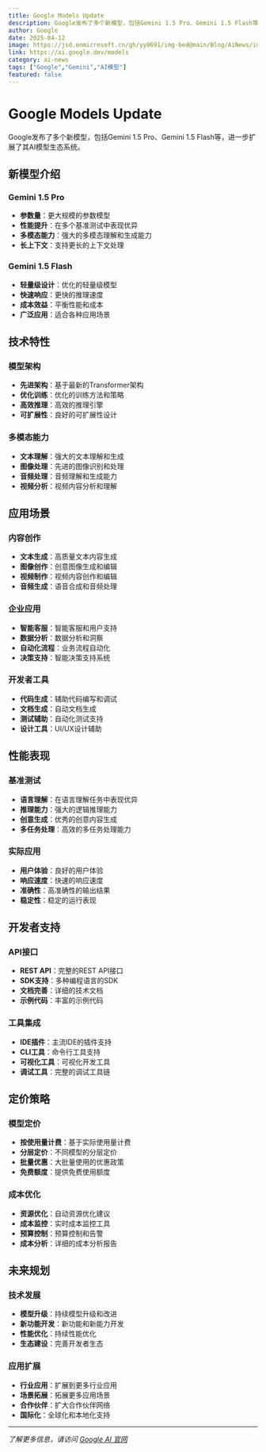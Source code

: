 ```yaml
---
title: Google Models Update
description: Google发布了多个新模型，包括Gemini 1.5 Pro、Gemini 1.5 Flash等
author: Google
date: 2025-04-12
image: https://jsd.onmicrosoft.cn/gh/yy0691/img-bed@main/Blog/AiNews/img_v3_02l8_46bba650-dd37-43d4-a2a7-c29cbf08388g.jpg
link: https://ai.google.dev/models
category: ai-news
tags: ["Google","Gemini","AI模型"]
featured: false
---
```



# Google Models Update

Google发布了多个新模型，包括Gemini 1.5 Pro、Gemini 1.5 Flash等，进一步扩展了其AI模型生态系统。

## 新模型介绍

### Gemini 1.5 Pro
- **参数量**：更大规模的参数模型
- **性能提升**：在多个基准测试中表现优异
- **多模态能力**：强大的多模态理解和生成能力
- **长上下文**：支持更长的上下文处理

### Gemini 1.5 Flash
- **轻量级设计**：优化的轻量级模型
- **快速响应**：更快的推理速度
- **成本效益**：平衡性能和成本
- **广泛应用**：适合各种应用场景

## 技术特性

### 模型架构
- **先进架构**：基于最新的Transformer架构
- **优化训练**：优化的训练方法和策略
- **高效推理**：高效的推理引擎
- **可扩展性**：良好的可扩展性设计

### 多模态能力
- **文本理解**：强大的文本理解和生成
- **图像处理**：先进的图像识别和处理
- **音频处理**：音频理解和生成能力
- **视频分析**：视频内容分析和理解

## 应用场景

### 内容创作
- **文本生成**：高质量文本内容生成
- **图像创作**：创意图像生成和编辑
- **视频制作**：视频内容创作和编辑
- **音频生成**：语音合成和音频处理

### 企业应用
- **智能客服**：智能客服和用户支持
- **数据分析**：数据分析和洞察
- **自动化流程**：业务流程自动化
- **决策支持**：智能决策支持系统

### 开发者工具
- **代码生成**：辅助代码编写和调试
- **文档生成**：自动文档生成
- **测试辅助**：自动化测试支持
- **设计工具**：UI/UX设计辅助

## 性能表现

### 基准测试
- **语言理解**：在语言理解任务中表现优异
- **推理能力**：强大的逻辑推理能力
- **创意生成**：优秀的创意内容生成
- **多任务处理**：高效的多任务处理能力

### 实际应用
- **用户体验**：良好的用户体验
- **响应速度**：快速的响应速度
- **准确性**：高准确性的输出结果
- **稳定性**：稳定的运行表现

## 开发者支持

### API接口
- **REST API**：完整的REST API接口
- **SDK支持**：多种编程语言的SDK
- **文档完善**：详细的技术文档
- **示例代码**：丰富的示例代码

### 工具集成
- **IDE插件**：主流IDE的插件支持
- **CLI工具**：命令行工具支持
- **可视化工具**：可视化开发工具
- **调试工具**：完整的调试工具链

## 定价策略

### 模型定价
- **按使用量计费**：基于实际使用量计费
- **分层定价**：不同模型的分层定价
- **批量优惠**：大批量使用的优惠政策
- **免费额度**：提供免费使用额度

### 成本优化
- **资源优化**：自动资源优化建议
- **成本监控**：实时成本监控工具
- **预算控制**：预算控制和告警
- **成本分析**：详细的成本分析报告

## 未来规划

### 技术发展
- **模型升级**：持续模型升级和改进
- **新功能开发**：新功能和新能力开发
- **性能优化**：持续性能优化
- **生态建设**：完善开发者生态

### 应用扩展
- **行业应用**：扩展到更多行业应用
- **场景拓展**：拓展更多应用场景
- **合作伙伴**：扩大合作伙伴网络
- **国际化**：全球化和本地化支持

---

*了解更多信息，请访问 [Google AI 官网](https://ai.google.dev/models)*
